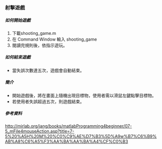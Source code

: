 ### 射擊遊戲

##### 如何開始遊戲
1. 下載shooting_game.m
2. 在 Command Window 輸入 shooting_game
3. 閱讀完規則後，依指示遊玩。

##### 如何結束遊戲
* 當失誤次數達五次，遊戲會自動結束。

##### 簡介
* 開始遊戲後，將在畫面上隨機出現目標物，使用者需以滑鼠左鍵點擊目標物。
* 若使用者失誤超過五次，則遊戲結束。


##### 參考資料

http://mirlab.org/jang/books/matlabProgramming4beginner/07-5_mFile4mouseAction.asp?title=7-5%20%A5H%20M%20%C0%C9%AE%D7%B3%5D%A9w%B7%C6%B9%AB%A8%C6%A5%F3%AA%BA%AA%BA%A4%CF%C0%B3
